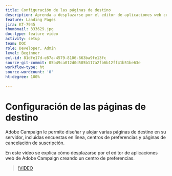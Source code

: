 ```yaml
---
title: Configuración de las páginas de destino
description: Aprenda a desplazarse por el editor de aplicaciones web creando un centro de preferencias.
feature: Landing Pages
jira: KT-7945
thumbnail: 333629.jpg
doc-type: feature video
activity: setup
team: DOC
role: Developer, Admin
level: Beginner
exl-id: 81dfe17d-e87a-4579-8106-663ba9fe13fc
source-git-commit: 05b49ca012d0d505b117a2fb6b12ff41b51be63e
workflow-type: ht
source-wordcount: '0'
ht-degree: 100%

---
```


# Configuración de las páginas de destino

Adobe Campaign le permite diseñar y alojar varias páginas de destino en su servidor, incluidas encuestas en línea, centros de preferencias y páginas de cancelación de suscripción.

En este vídeo se explica cómo desplazarse por el editor de aplicaciones web de Adobe Campaign creando un centro de preferencias.

>[!VIDEO](https://video.tv.adobe.com/v/333629?quality=12&learn=on)
